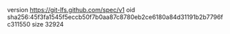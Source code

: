 version https://git-lfs.github.com/spec/v1
oid sha256:45f3fa1545f5eccb50f7b0aa87c8780eb2ce6180a84d31191b2b7796fc311550
size 32924
